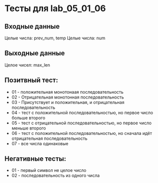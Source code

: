 # Тесты для lab_05_01_06

## Входные данные
Целые числа: prev_num, temp
Целые числа: num 

## Выходные данные
Целое чисел: max_len

## Позитвный тест:
- 01 - положительная монотонаая последовательность
- 02 - Отрицательная монотонная последовательность
- 03 - Присутствует и положительная, и отрицательная последовательность
- 04 - тест с положительной последовательностью, но первое число больше второго
- 05 - тест с отрицательной последовательностью, но первое число меньше второго
- 06 - тест с положительной последовательностью, но сначала идёт отрицательная последовательность
- 07 - все числа одинаковые

## Негативные тесты:
- 01 - первый символ не целое число
- 02 - последовательность из одного числа
